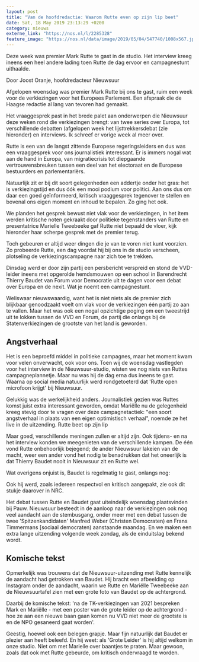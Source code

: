 ```yaml
---
layout: post
title: "Van de hoofdredactie: Waarom Rutte even op zijn lip beet"
date: Sat, 18 May 2019 23:13:29 +0200
category: nieuws
externe_link: "https://nos.nl/l/2285328"
feature_image: "https://nos.nl/data/image/2019/05/04/547740/1008x567.jpg"
---
```


<p>Deze week was premier Mark Rutte te gast in de studio. Het interview kreeg ineens een heel andere lading toen Rutte de dag ervoor en campagnestunt uithaalde.</p>
<p>Door Joost Oranje, hoofdredacteur Nieuwsuur</p>
<p>Afgelopen woensdag was premier Mark Rutte bij ons te gast, ruim een week voor de verkiezingen voor het Europees Parlement. Een afspraak die de Haagse redactie al lang van tevoren had gemaakt.</p>
<p>Het vraaggesprek past in het brede palet aan onderwerpen die Nieuwsuur deze weken rond die verkiezingen brengt: van twee series over Europa, tot verschillende debatten (afgelopen week het lijsttrekkersdebat (zie hieronder) en interviews. Ik schreef er vorige week al meer over.</p>
<p>Rutte is een van de langst zittende Europese regeringsleiders en dus was een vraaggesprek voor ons journalistiek interessant. Er is immers nogal wat aan de hand in Europa, van migratiecrisis tot diepgaande vertrouwensbreuken tussen een deel van het electoraat en de Europese bestuurders en parlementariërs.</p>
<p>Natuurlijk zit er bij dit soort gelegenheden een addertje onder het gras: het is verkiezingstijd en dus óók een mooi podium voor politici. Aan ons dus om daar een goed geïnformeerd, kritisch vraaggesprek tegenover te stellen en bovenal ons eigen moment en inhoud te bepalen. Zo ging het ook.</p>
<p>We planden het gesprek bewust niet vlak voor de verkiezingen, in het item werden kritische noten gekraakt door politieke tegenstanders van Rutte en presentatrice Marielle Tweebeeke gaf Rutte niet bepaald de vloer, kijk hieronder haar scherpe gesprek met de premier terug.</p>
<p>Toch gebeuren er altijd weer dingen die je van te voren niet kunt voorzien. Zo probeerde Rutte, een dag voordat hij bij ons in de studio verscheen, plotseling de verkiezingscampagne naar zich toe te trekken.</p>
<p>Dinsdag werd er door zijn partij een persbericht verspreid en stond de VVD-leider ineens met opgerolde hemdsmouwen op een school in Barendrecht Thierry Baudet van Forum voor Democratie uit te dagen voor een debat over Europa en de nexit. Wat je noemt een campagnestunt.</p>
<p>Weliswaar nieuwswaardig, want het is niet niets als de premier zich blijkbaar genoodzaakt voelt om vlak voor de verkiezingen één partij zo aan te vallen. Maar het was ook een nogal opzichtige poging om een tweestrijd uit te lokken tussen de VVD en Forum, de partij die onlangs bij de Statenverkiezingen de grootste van het land is geworden.</p>
<h2>Angstverhaal</h2>
<p>Het is een beproefd middel in politieke campagnes, maar het moment kwam voor velen onverwacht, ook voor ons. Toen wij de woensdag vastlegden voor het interview in de Nieuwsuur-studio, wisten we nog niets van Ruttes campagneplannetje. Maar nu was hij de dag erna dus ineens te gast. Waarna op social media natuurlijk werd rondgetoeterd dat 'Rutte open microfoon krijgt' bij Nieuwsuur.</p>
<p>Gelukkig was de werkelijkheid anders. Journalistiek gezien was Ruttes komst juist extra interessant geworden, omdat Mariëlle nu de gelegenheid kreeg stevig door te vragen over deze campagnetactiek: "een soort angstverhaal in plaats van een eigen optimistisch verhaal", noemde ze het live in de uitzending. Rutte beet op zijn lip</p>
<p>Maar goed, verschillende meningen zullen er altijd zijn. Ook tijdens- en na het interview konden we meegenieten van de verschillende kampen. De één vond Rutte onbehoorlijk bejegend; de ander Nieuwsuur lakeien van de macht, weer een ander vond het nodig te benadrukken dat het oneerlijk is dat Thierry Baudet nooit in Nieuwsuur zit en Rutte wel.</p>
<p>Wat overigens onjuist is, Baudet is regelmatig te gast, onlangs nog:</p>
<p>Ook hij werd, zoals iedereen respectvol en kritisch aangepakt, zie ook dit stukje daarover in NRC.</p>
<p>Het debat tussen Rutte en Baudet gaat uiteindelijk woensdag plaatsvinden bij Pauw. Nieuwsuur besteedt in de aanloop naar de verkiezingen ook nog veel aandacht aan de stembusgang, onder meer met een debat tussen de twee 'Spitzenkandidaten' Manfred Weber (Christen Democraten) en Frans Timmermans [sociaal democraten) aanstaande maandag. En we maken een extra lange uitzending volgende week zondag, als de einduitslag bekend wordt.</p>
<h2>Komische tekst</h2>
<p>Opmerkelijk was trouwens dat de Nieuwsuur-uitzending met Rutte kennelijk de aandacht had getrokken van Baudet. Hij bracht een afbeelding op Instagram onder de aandacht, waarin we Rutte en Mariëlle Tweebeeke aan de Nieuwsuurtafel zien met een grote foto van Baudet op de achtergrond.</p>
<p>Daarbij de komische tekst: 'na de TK-verkiezingen van 2021 bespreken Mark en Mariëlle - met een poster van de grote leider op de achtergrond - hoe ze aan een nieuwe baan gaan komen nu VVD niet meer de grootste is en de NPO gesaneerd gaat worden'.</p>
<p>Geestig, hoewel ook een belegen grapje. Maar fijn natuurlijk dat Baudet er plezier aan heeft beleefd. En hij weet: als 'Grote Leider' is hij altijd welkom in onze studio. Niet om met Marielle over baantjes te praten. Maar gewoon, zoals dat ook met Rutte gebeurde, om kritisch ondervraagd te worden.</p>
